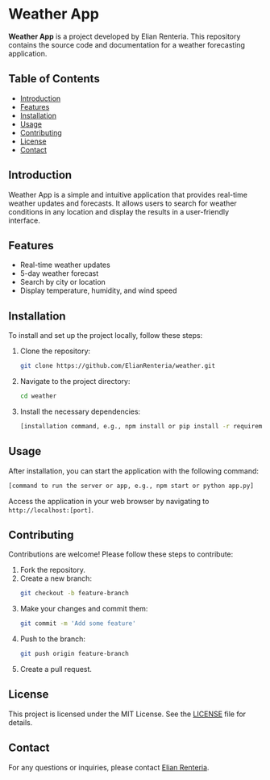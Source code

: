 

# Weather App

**Weather App** is a project developed by Elian Renteria. This repository contains the source code and documentation for a weather forecasting application.

## Table of Contents

- [Introduction](#introduction)
- [Features](#features)
- [Installation](#installation)
- [Usage](#usage)
- [Contributing](#contributing)
- [License](#license)
- [Contact](#contact)

## Introduction

Weather App is a simple and intuitive application that provides real-time weather updates and forecasts. It allows users to search for weather conditions in any location and display the results in a user-friendly interface.

## Features

- Real-time weather updates
- 5-day weather forecast
- Search by city or location
- Display temperature, humidity, and wind speed

## Installation

To install and set up the project locally, follow these steps:

1. Clone the repository:
   ```bash
   git clone https://github.com/ElianRenteria/weather.git
   ```
2. Navigate to the project directory:
   ```bash
   cd weather
   ```
3. Install the necessary dependencies:
   ```bash
   [installation command, e.g., npm install or pip install -r requirements.txt]
   ```

## Usage

After installation, you can start the application with the following command:

```bash
[command to run the server or app, e.g., npm start or python app.py]
```

Access the application in your web browser by navigating to `http://localhost:[port]`.

## Contributing

Contributions are welcome! Please follow these steps to contribute:

1. Fork the repository.
2. Create a new branch:
   ```bash
   git checkout -b feature-branch
   ```
3. Make your changes and commit them:
   ```bash
   git commit -m 'Add some feature'
   ```
4. Push to the branch:
   ```bash
   git push origin feature-branch
   ```
5. Create a pull request.

## License

This project is licensed under the MIT License. See the [LICENSE](LICENSE) file for details.

## Contact

For any questions or inquiries, please contact [Elian Renteria](mailto:elianrenteriadevelopment@gmail.com).
